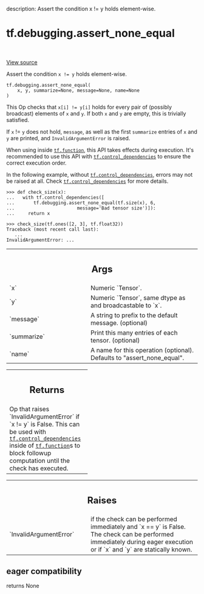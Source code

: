 description: Assert the condition x != y holds element-wise.

<div itemscope itemtype="http://developers.google.com/ReferenceObject">
<meta itemprop="name" content="tf.debugging.assert_none_equal" />
<meta itemprop="path" content="Stable" />
</div>

# tf.debugging.assert_none_equal

<!-- Insert buttons and diff -->

<table class="tfo-notebook-buttons tfo-api nocontent" align="left">

</table>

<a target="_blank" class="external" href="/code/stable/tensorflow/python/ops/check_ops.py">View source</a>



Assert the condition `x != y` holds element-wise.


<pre class="devsite-click-to-copy prettyprint lang-py tfo-signature-link">
<code>tf.debugging.assert_none_equal(
    x, y, summarize=None, message=None, name=None
)
</code></pre>



<!-- Placeholder for "Used in" -->

This Op checks that `x[i] != y[i]` holds for every pair of (possibly
broadcast) elements of `x` and `y`. If both `x` and `y` are empty, this is
trivially satisfied.

If `x` != `y` does not hold, `message`, as well as the first `summarize`
entries of `x` and `y` are printed, and `InvalidArgumentError` is raised.

When using inside <a href="../../tf/function.md"><code>tf.function</code></a>, this API takes effects during execution.
It's recommended to use this API with <a href="../../tf/control_dependencies.md"><code>tf.control_dependencies</code></a> to
ensure the correct execution order.

In the following example, without <a href="../../tf/control_dependencies.md"><code>tf.control_dependencies</code></a>, errors may
not be raised at all.
Check <a href="../../tf/control_dependencies.md"><code>tf.control_dependencies</code></a> for more details.

```
>>> def check_size(x):
...   with tf.control_dependencies([
...       tf.debugging.assert_none_equal(tf.size(x), 6,
...                       message='Bad tensor size')]):
...     return x
```

```
>>> check_size(tf.ones([2, 3], tf.float32))
Traceback (most recent call last):
   ...
InvalidArgumentError: ...
```

<!-- Tabular view -->
 <table class="responsive fixed orange">
<colgroup><col width="214px"><col></colgroup>
<tr><th colspan="2"><h2 class="add-link">Args</h2></th></tr>

<tr>
<td>
`x`<a id="x"></a>
</td>
<td>
 Numeric `Tensor`.
</td>
</tr><tr>
<td>
`y`<a id="y"></a>
</td>
<td>
 Numeric `Tensor`, same dtype as and broadcastable to `x`.
</td>
</tr><tr>
<td>
`message`<a id="message"></a>
</td>
<td>
A string to prefix to the default message. (optional)
</td>
</tr><tr>
<td>
`summarize`<a id="summarize"></a>
</td>
<td>
Print this many entries of each tensor. (optional)
</td>
</tr><tr>
<td>
`name`<a id="name"></a>
</td>
<td>
A name for this operation (optional).  Defaults to "assert_none_equal".
</td>
</tr>
</table>



<!-- Tabular view -->
 <table class="responsive fixed orange">
<colgroup><col width="214px"><col></colgroup>
<tr><th colspan="2"><h2 class="add-link">Returns</h2></th></tr>
<tr class="alt">
<td colspan="2">
Op that raises `InvalidArgumentError` if `x != y` is False. This can
be used with <a href="../../tf/control_dependencies.md"><code>tf.control_dependencies</code></a> inside of <a href="../../tf/function.md"><code>tf.function</code></a>s to
block followup computation until the check has executed.
</td>
</tr>

</table>



<!-- Tabular view -->
 <table class="responsive fixed orange">
<colgroup><col width="214px"><col></colgroup>
<tr><th colspan="2"><h2 class="add-link">Raises</h2></th></tr>

<tr>
<td>
`InvalidArgumentError`<a id="InvalidArgumentError"></a>
</td>
<td>
if the check can be performed immediately and
`x == y` is False. The check can be performed immediately during eager
execution or if `x` and `y` are statically known.
</td>
</tr>
</table>



 <section><devsite-expandable expanded>
 <h2 class="showalways">eager compatibility</h2>

returns None

 </devsite-expandable></section>

